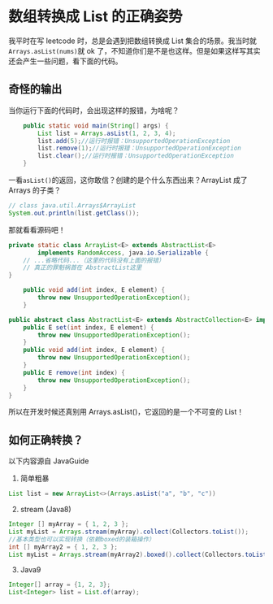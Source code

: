 # 数组转换成 List 的正确姿势

我平时在写 leetcode 时，总是会遇到把数组转换成 List 集合的场景。我当时就`Arrays.asList(nums)`就 ok 了，不知道你们是不是也这样。但是如果这样写其实还会产生一些问题，看下面的代码。

## 奇怪的输出

当你运行下面的代码时，会出现这样的报错，为啥呢？

```java
    public static void main(String[] args) {
        List list = Arrays.asList(1, 2, 3, 4);
        list.add(5);//运行时报错：UnsupportedOperationException
        list.remove(1);//运行时报错：UnsupportedOperationException
        list.clear();//运行时报错：UnsupportedOperationException
    }

```

一看`asList()`的返回，这你敢信？创建的是个什么东西出来？ArrayList 成了 Arrays 的子类？

```java
// class java.util.Arrays$ArrayList
System.out.println(list.getClass());
```

那就看看源码吧！

```java
private static class ArrayList<E> extends AbstractList<E>
        implements RandomAccess, java.io.Serializable {
    // ...省略代码...（这里的代码没有上面的报错）
    // 真正的罪魁祸首在 AbstractList这里
}

    public void add(int index, E element) {
        throw new UnsupportedOperationException();
    }

public abstract class AbstractList<E> extends AbstractCollection<E> implements List<E> {
    public E set(int index, E element) {
        throw new UnsupportedOperationException();
    }
    public void add(int index, E element) {
        throw new UnsupportedOperationException();
    }
    public E remove(int index) {
        throw new UnsupportedOperationException();
    }
}
```

所以在开发时候还真别用 Arrays.asList()，它返回的是一个不可变的 List！

## 如何正确转换？

以下内容源自 JavaGuide

1. 简单粗暴

```java
List list = new ArrayList<>(Arrays.asList("a", "b", "c"))
```

2. stream (Java8)

```java
Integer [] myArray = { 1, 2, 3 };
List myList = Arrays.stream(myArray).collect(Collectors.toList());
//基本类型也可以实现转换（依赖boxed的装箱操作）
int [] myArray2 = { 1, 2, 3 };
List myList = Arrays.stream(myArray2).boxed().collect(Collectors.toList());
```

3. Java9

```java
Integer[] array = {1, 2, 3};
List<Integer> list = List.of(array);
```
